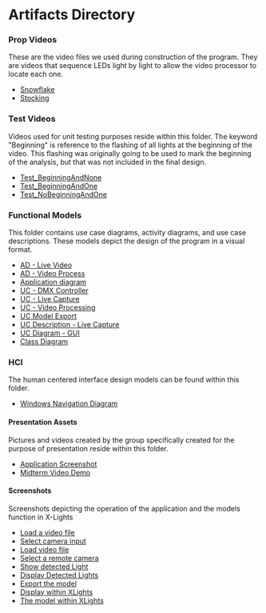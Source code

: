 # Artifacts Directory

### Prop Videos

These are the video files we used during construction of the program. They are videos that sequence LEDs light by light to allow the video processor to locate each one.

- [Snowflake](PropVideos/PXL_20210927_035523415.mp4)
- [Stocking](PropVideos/PXL_20210927_040513568.mp4)

### Test Videos

Videos used for unit testing purposes reside within this folder. The keyword "Beginning" is reference to the flashing of all lights at the beginning of the video. This flashing was originally going to be used to mark the beginning of the analysis, but that was not included in the final design.

- [Test_BeginningAndNone](TestVideos/Test_BeginningAndNone.mp4)
- [Test_BeginningAndOne](TestVideos/Test_BeginningAndOne.mp4)
- [Test_NoBeginningAndOne](TestVideos/Test_NoBeginningAndOne.mp4)

### Functional Models

This folder contains use case diagrams, activity diagrams, and use case descriptions. These models depict the design of the program in a visual format.

- [AD - Live Video](functional-models/ActivityDiagram-LiveVideo.drawio.png)
- [AD - Video Process](functional-models/ActivityDiagram-VideoProcess.png)
- [Application diagram](functional-models/ActivityDiagram-Application.drawio.png)
- [UC - DMX Controller](functional-models/UseCase-DMXController.drawio.png)
- [UC - Live Capture](functional-models/UseCase-LiveCapture.drawio.png)
- [UC - Video Processing](functional-models/UseCase-Video_Process-Page-1.drawio.png)
- [UC Model Export](functional-models/UseCaseXModel_export.drawio.png)
- [UC Description - Live Capture](functional-models/UseCaseDescription-LiveCapture.docx)
- [UC Diagram - GUI](functional-models/UseCaseDiagram-GUI.drawio.png)
- [Class Diagram](functional-models/ClassUMLDiagrams.png)

### HCI

The human centered interface design models can be found within this folder.

- [Windows Navigation Diagram](hci/WND.drawio.pdf)

#### Presentation Assets

Pictures and videos created by the group specifically created for the purpose of presentation reside within this folder. 

- [Application Screenshot](PresentationAssets/ApplicationScreenshot.png)
- [Midterm Video Demo](PresentationAssets/Video_Demo.mp4)

#### Screenshots

Screenshots depicting the operation of the application and the models function in X-Lights

- [Load a video file](Screenshots/load_video_file.png)
- [Select camera input](Screenshots/select_local_camera.png)
- [Load video file](Screenshots/load_video.png)
- [Select a remote camera](Screenshots/remote_camera.png)
- [Show detected Light](Screenshots/detect_light.png)
- [Display Detected Lights](Screenshots/display_detections.png)
- [Export the model](Screenshots/export_model.png)
- [Display within XLights](Screenshots/display_xlights_1.png)
- [The model within XLights](Screenshots/xlight_csvModel.png)
